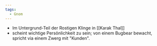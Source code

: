 ```yaml
---
tags:
  - Gnom
---
```

- Im Untergrund-Teil der Rostigen Klinge in [[Karak Thal]]
- scheint wichtige Persönlichkeit zu sein; von einem Bugbear bewacht, spricht via einem Zwerg mit "Kunden".